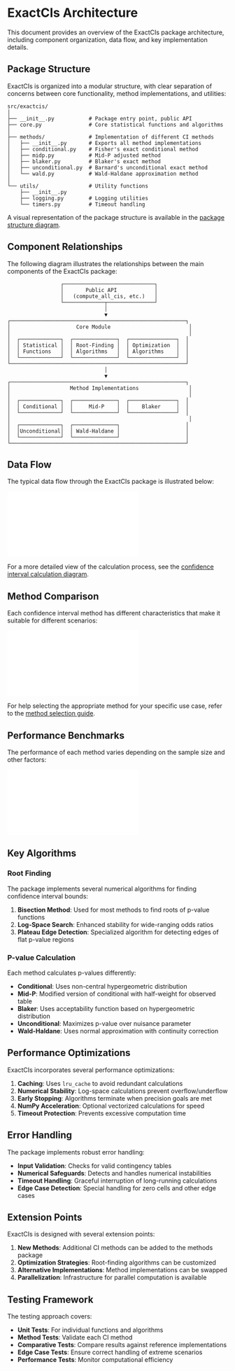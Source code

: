 # ExactCIs Architecture

This document provides an overview of the ExactCIs package architecture, including component organization, data flow, and key implementation details.

## Package Structure

ExactCIs is organized into a modular structure, with clear separation of concerns between core functionality, method implementations, and utilities:

```
src/exactcis/
│
├── __init__.py           # Package entry point, public API
├── core.py               # Core statistical functions and algorithms
│
├── methods/              # Implementation of different CI methods
│   ├── __init__.py       # Exports all method implementations
│   ├── conditional.py    # Fisher's exact conditional method
│   ├── midp.py           # Mid-P adjusted method
│   ├── blaker.py         # Blaker's exact method
│   ├── unconditional.py  # Barnard's unconditional exact method
│   └── wald.py           # Wald-Haldane approximation method
│
└── utils/                # Utility functions
    ├── __init__.py
    ├── logging.py        # Logging utilities
    └── timers.py         # Timeout handling
```

A visual representation of the package structure is available in the [package structure diagram](img/package_structure.md).

## Component Relationships

The following diagram illustrates the relationships between the main components of the ExactCIs package:

```
                 ┌─────────────────────────────┐
                 │       Public API            │
                 │   (compute_all_cis, etc.)   │
                 └─────────────┬───────────────┘
                               │
                               ▼
┌────────────────────────────────────────────────────────┐
│                     Core Module                         │
│                                                         │
│  ┌─────────────┐  ┌──────────────┐  ┌───────────────┐  │
│  │ Statistical │  │ Root-Finding │  │ Optimization  │  │
│  │ Functions   │  │ Algorithms   │  │ Algorithms    │  │
│  └─────────────┘  └──────────────┘  └───────────────┘  │
└────────────────────────────────────────────────────────┘
                               │
                               ▼
┌────────────────────────────────────────────────────────┐
│                   Method Implementations                │
│                                                         │
│  ┌─────────────┐  ┌──────────────┐  ┌───────────────┐  │
│  │ Conditional │  │     Mid-P    │  │    Blaker     │  │
│  └─────────────┘  └──────────────┘  └───────────────┘  │
│                                                         │
│  ┌─────────────┐  ┌──────────────┐                     │
│  │Unconditional│  │ Wald-Haldane │                     │
│  └─────────────┘  └──────────────┘                     │
└────────────────────────────────────────────────────────┘
```

## Data Flow

The typical data flow through the ExactCIs package is illustrated below:

![Data Flow Diagram](img/data_flow.md)

For a more detailed view of the calculation process, see the [confidence interval calculation diagram](img/ci_calculation.md).

## Method Comparison

Each confidence interval method has different characteristics that make it suitable for different scenarios:

![Method Comparison Diagram](img/method_comparison_diagram.md)

For help selecting the appropriate method for your specific use case, refer to the [method selection guide](img/method_selection.md).

## Performance Benchmarks

The performance of each method varies depending on the sample size and other factors:

![Performance Benchmarks](img/performance_benchmarks.md)

## Key Algorithms

### Root Finding

The package implements several numerical algorithms for finding confidence interval bounds:

1. **Bisection Method**: Used for most methods to find roots of p-value functions
2. **Log-Space Search**: Enhanced stability for wide-ranging odds ratios
3. **Plateau Edge Detection**: Specialized algorithm for detecting edges of flat p-value regions

### P-value Calculation

Each method calculates p-values differently:

* **Conditional**: Uses non-central hypergeometric distribution
* **Mid-P**: Modified version of conditional with half-weight for observed table
* **Blaker**: Uses acceptability function based on hypergeometric distribution
* **Unconditional**: Maximizes p-value over nuisance parameter
* **Wald-Haldane**: Uses normal approximation with continuity correction

## Performance Optimizations

ExactCIs incorporates several performance optimizations:

1. **Caching**: Uses `lru_cache` to avoid redundant calculations
2. **Numerical Stability**: Log-space calculations prevent overflow/underflow
3. **Early Stopping**: Algorithms terminate when precision goals are met
4. **NumPy Acceleration**: Optional vectorized calculations for speed
5. **Timeout Protection**: Prevents excessive computation time

## Error Handling

The package implements robust error handling:

* **Input Validation**: Checks for valid contingency tables
* **Numerical Safeguards**: Detects and handles numerical instabilities
* **Timeout Handling**: Graceful interruption of long-running calculations
* **Edge Case Detection**: Special handling for zero cells and other edge cases

## Extension Points

ExactCIs is designed with several extension points:

1. **New Methods**: Additional CI methods can be added to the methods package
2. **Optimization Strategies**: Root-finding algorithms can be customized
3. **Alternative Implementations**: Method implementations can be swapped
4. **Parallelization**: Infrastructure for parallel computation is available

## Testing Framework

The testing approach covers:

* **Unit Tests**: For individual functions and algorithms
* **Method Tests**: Validate each CI method
* **Comparative Tests**: Compare results against reference implementations
* **Edge Case Tests**: Ensure correct handling of extreme scenarios
* **Performance Tests**: Monitor computational efficiency

